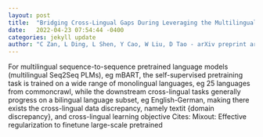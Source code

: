 ```yaml
---
layout: post
title:  "Bridging Cross-Lingual Gaps During Leveraging the Multilingual Sequence-to-Sequence Pretraining for Text Generation"
date:   2022-04-23 07:54:44 -0400
categories: jekyll update
author: "C Zan, L Ding, L Shen, Y Cao, W Liu, D Tao - arXiv preprint arXiv:2204.07834, 2022"
---
```

For multilingual sequence-to-sequence pretrained language models (multilingual Seq2Seq PLMs), eg mBART, the self-supervised pretraining task is trained on a wide range of monolingual languages, eg 25 languages from commoncrawl, while the downstream cross-lingual tasks generally progress on a bilingual language subset, eg English-German, making there exists the cross-lingual data discrepancy, namely textit {domain discrepancy}, and cross-lingual learning objective Cites: Mixout: Effective regularization to finetune large-scale pretrained
